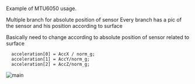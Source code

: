 Example of MTU6050 usage.

Multiple branch for absolute position of sensor
Every branch has a pic of the sensor and his position according to surface

Basically need to change according to absolute position of sensor related to surface  

```
  acceleration[0] = AccX / norm_g;
  acceleration[1] = AccY/norm_g;
  acceleration[2] = AccZ/norm_g;
```
![main](https://github.com/meuhle/mpu6050/assets/99694191/37e68ab4-b1ed-4bbb-a58f-d9c9f4f3da77)
